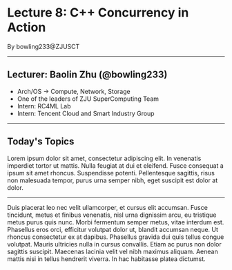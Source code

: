 
# Lecture 8: C++ Concurrency in Action

By bowling233@ZJUSCT

---

## Lecturer: Baolin Zhu (@bowling233)

- Arch/OS -> Compute, Network, Storage
- One of the leaders of ZJU SuperComputing Team
- Intern: RC4ML Lab
- Intern: Tencent Cloud and Smart Industry Group

---

## Today's Topics

Lorem ipsum dolor sit amet, consectetur adipiscing elit. In venenatis imperdiet tortor ut mattis. Nulla feugiat at dui et eleifend. Fusce consequat a ipsum sit amet rhoncus. Suspendisse potenti. Pellentesque sagittis, risus non malesuada tempor, purus urna semper nibh, eget suscipit est dolor at dolor.

---

Duis placerat leo nec velit ullamcorper, et cursus elit accumsan. Fusce tincidunt, metus et finibus venenatis, nisl urna dignissim arcu, eu tristique metus purus quis nunc. Morbi fermentum semper metus, vitae interdum est. Phasellus eros orci, efficitur volutpat dolor ut, blandit accumsan neque. Ut rhoncus consectetur ex at dapibus. Phasellus gravida dui quis tellus congue volutpat. Mauris ultricies nulla in cursus convallis. Etiam ac purus non dolor sagittis suscipit. Maecenas lacinia velit vel nibh maximus aliquam. Aenean mattis nisi in tellus hendrerit viverra. In hac habitasse platea dictumst.



